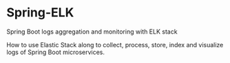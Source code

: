# Spring-ELK
Spring Boot logs aggregation and monitoring with ELK stack

How to use Elastic Stack along to collect, process, store, index and visualize logs of Spring Boot microservices.
